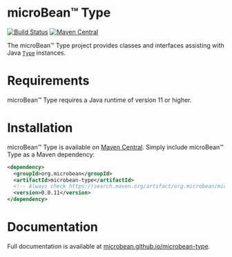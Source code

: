 # microBean™ Type

[![Build Status](https://travis-ci.com/microbean/microbean-type.svg?branch=master)](https://travis-ci.com/microbean/microbean-type)
[![Maven Central](https://maven-badges.herokuapp.com/maven-central/org.microbean/microbean-type/badge.svg)](https://maven-badges.herokuapp.com/maven-central/org.microbean/microbean-type)

The microBean™ Type project provides classes and interfaces assisting
with Java <a
href="https://docs.oracle.com/en/java/javase/11/docs/api/java.base/java/lang/reflect/Type.html"><code>Type</code></a>
instances.

# Requirements

microBean™ Type requires a Java runtime of version 11 or higher.

# Installation

microBean™ Type is available on [Maven
Central](https://search.maven.org/).  Simply include microBean™ Type
as a Maven dependency:

```xml
<dependency>
  <groupId>org.microbean</groupId>
  <artifactId>microbean-type</artifactId>
  <!-- Always check https://search.maven.org/artifact/org.microbean/microbean-type for up-to-date available versions. -->
  <version>0.0.11</version>
</dependency>
```

# Documentation

Full documentation is available at
[microbean.github.io/microbean-type](https://microbean.github.io/microbean-type/).
